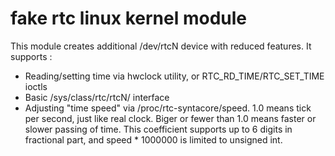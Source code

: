 # fake rtc linux kernel module

This module creates additional /dev/rtcN device with reduced features.
It supports :
 * Reading/setting time via hwclock utility, or RTC_RD_TIME/RTC_SET_TIME ioctls
 * Basic /sys/class/rtc/rtcN/ interface
 * Adjusting "time speed" via /proc/rtc-syntacore/speed.
   1.0 means tick per second, just like real clock. Biger or fewer than 1.0
   means faster or slower passing of time. This coefficient supports up to
   6 digits in fractional part, and speed * 1000000 is limited to unsigned int.
